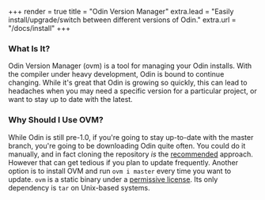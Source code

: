 +++
render = true
title = "Odin Version Manager"
extra.lead = "Easily install/upgrade/switch between different versions of Odin."
extra.url = "/docs/install"
+++

### What Is It?

Odin Version Manager (ovm) is a tool for managing your Odin installs. With the compiler under heavy development, Odin is bound to continue changing. While it's great that Odin is growing so quickly, this can lead to headaches when you may need a specific version for a particular project, or want to stay up to date with the latest.

### Why Should I Use OVM?

While Odin is still pre-1.0, if you're going to stay up-to-date with the master branch, you're going to be downloading Odin quite often. You could do it manually, and in fact cloning the repository *is* the [recommended](https://odin-lang.org/docs/install/#clone-or-download-odin-binaries) approach. However that can get tedious if you plan to update frequently. Another option is to install OVM and run `ovm i master` every time you want to update. `ovm` is a static binary under a [permissive license](https://mit-license.org/). Its only dependency is `tar` on Unix-based systems.
